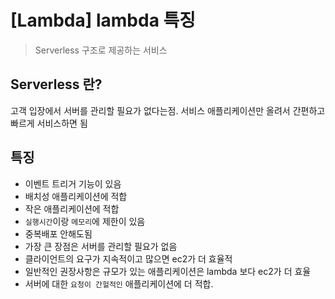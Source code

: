 # [Lambda] lambda 특징

> Serverless 구조로 제공하는 서비스

## Serverless 란?

고객 입장에서 서버를 관리할 필요가 없다는점. 서비스 애플리케이션만 올려서 간편하고 빠르게 서비스하면 됨

## 특징

- 이벤트 트리거 기능이 있음
- 배치성 애플리케이션에 적합
- 작은 애플리케이션에 적합
- `실행시간`이랑 `메모리`에 제한이 있음
- 중복배포 안해도됨
- 가장 큰 장점은 서버를 관리할 필요가 없음
- 클라이언트의 요구가 지속적이고 많으면 ec2가 더 효율적
- 일반적인 권장사항은 규모가 있는 애플리케이션은 lambda 보다 ec2가 더 효율
- 서버에 대한 `요청이 간헐적인` 애플리케이션에 더 적합.
